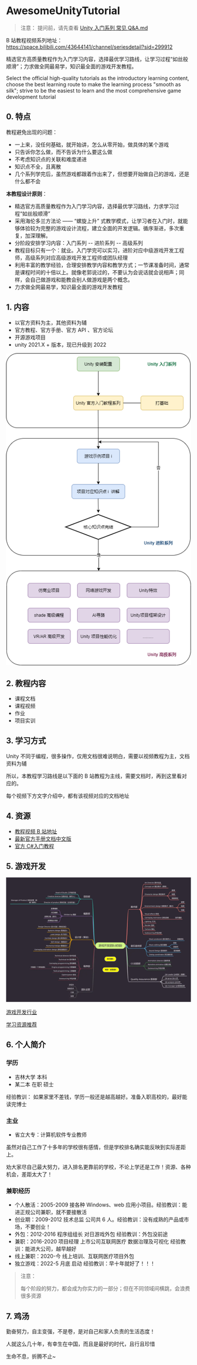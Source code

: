# AwesomeUnityTutorial

> 注意：
> 提问前，请先查看 [Unity 入门系列 常见 Q&A.md](Unity%20入门系列%20常见%20Q&A.md)

B 站教程视频系列地址：https://space.bilibili.com/43644141/channel/seriesdetail?sid=299912

精选官方高质量教程作为入门学习内容，选择最优学习路线，让学习过程“如丝般顺滑”；力求做全网最易学，知识最全面的游戏开发教程。

Select the official high-quality tutorials as the introductory learning content, choose the best learning route to make the learning process "smooth as silk"; strive to be the easiest to learn and the most comprehensive game development tutorial

## 0. 特点

<span style="font-color:'red'">教程避免出现的问题：</span>

- 一上来，没任何基础，就开始讲，怎么从零开始，做具体的某个游戏
- 只告诉你怎么做，而不告诉为什么要这么做
- 不考虑知识点的关联和难度递进
- 知识点不全，且离散
- 几个系列学完后，虽然游戏都跟着作出来了，但想要开始做自己的游戏，还是什么都不会

**本教程设计原则**：

- 精选官方高质量教程作为入门学习内容，选择最优学习路线，力求学习过程“如丝般顺滑”
- 采用海伦多兰方法论 —— “螺旋上升” 式教学模式，让学习者在入门时，就能够体验较为完整的游戏设计流程，建立全面的开发逻辑。循序渐进，多次重复，加深理解。
- 分阶段安排学习内容：入门系列 -- 进阶系列 -- 高级系列
- 教程目标只有一个：就业。入门学完可以实习，进阶对应中级游戏开发工程师，高级系列对应高级游戏开发工程师或团队经理
- 利用丰富的教学经验，合理安排教学内容和教学方式；一节课准备时间，通常是课程时间的十倍以上。就像老郭说过的，不要认为会说话就会说相声；同样，会自己做游戏和能教会别人做游戏是两个概念。
- 力求做全网最易学，知识最全面的游戏开发教程

## 1. 内容

- 以官方资料为主，其他资料为辅
- 官方教程、官方手册、官方 API 、官方论坛
- 开源游戏项目
- unity 2021.X + 版本，现已升级到 2022

![](/imgs/unity课程设置.png)

## 2. 教程内容

- 课程文档
- 课程视频
- 作业
- 项目实训

## 3. 学习方式

Unity 不同于编程，很多操作，仅用文档很难说明白，需要以视频教程为主，文档资料为辅

所以，本教程学习路线是以下面的 B 站教程为主线，需要文档时，再到这里看对应的。

每个视频下方文字介绍中，都有该视频对应的文档地址

## 4. 资源

- [教程视频 B 站地址](https://space.bilibili.com/43644141/channel/seriesdetail?sid=299912)
- [最新官方手册文档中文版](https://docs.unity3d.com/cn/2021.2/Manual/UnityManual.html)
- [官方 C#入门教程](https://learn.u3d.cn/tutorial/beginner-gameplay-scripting)

## 5. 游戏开发

![](/imgs/商业Game开发团队设置.awebp)

[游戏开发行业](https://juejin.cn/post/6844904183552819214)

[学习资源推荐](https://niuxingxing.feishu.cn/docs/doccnnlltKuoVUKwfC5BYkzsQ2f)

## 6. 个人简介

### 学历

* 吉林大学 本科 
* 某二本 在职 硕士

经验教训： 如果家里不差钱，学历一般还是越高越好。准备入职高校的，最好能读完博士

### 主业

* 省立大专：计算机软件专业教师

虽然对自己工作了十多年的学校很有感情，但是学校排名确实能反映到实际差距上。

劝大家尽自己最大努力，进入排名更靠前的学校，不论上学还是工作！资源、各种机会，差距太大了！

### 兼职经历

- 个人散活：2005-2009 接各种 Windows、web 应用小项目。经验教训：能进正规公司兼职，就不要接散活
- 创业期：2009-2012 技术总监 公司共 6 人。经验教训：没有成熟的产品或市场，不要创业！
- 外包：2012-2016 程序组组长 对日游戏外包 经验教训：外包没前途
- 兼职：2016-2020 项目经理 上市公司互联网医疗 数据治理及可视化 经验教训：能进大公司，越早越好
- 线上兼职：2020-今 线上培训、互联网医疗项目外包
- 独立游戏：2022-5 月底 启动 经验教训：早十年就好了！！！

> 注意：
> 
> 每个阶段的努力，都会成为你实力的一部分；但在不同领域间横跳，会浪费很多资源

## 7. 鸡汤

勤奋努力，自主变强，不是卷，是对自己和家人负责的生活态度！

人就这么几十年，有幸生在中国，而且是最好的时代，且行且珍惜

生命不息，折腾不止~